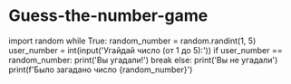 # Guess-the-number-game
import random  while True:     random_number = random.randint(1, 5)     user_number = int(input('Угайдай число (от 1 до 5):'))      if user_number == random_number:         print('Вы угадали!')         break     else:         print('Вы не угадали')         print(f'Было загадано число {random_number}')
